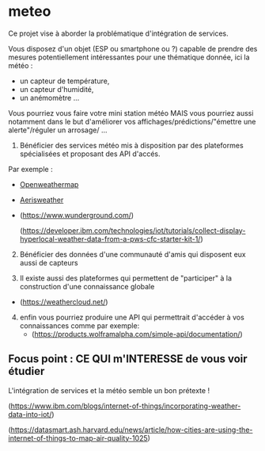 # meteo

Ce projet vise à aborder la problématique d'intégration de services. 


Vous disposez d'un objet (ESP ou smartphone ou ?) capable de prendre des 
mesures potentiellement intéressantes pour une thématique donnée, ici la météo :
  * un capteur de température, 
  * un capteur d'humidité, 
  * un anémomètre ...

Vous pourriez vous faire votre mini station météo MAIS vous pourriez aussi
notamment dans le but d'améliorer vos affichages/prédictions/"émettre une alerte"/réguler un arrosage/ ...

1) Bénéficier des services météo mis à disposition par des plateformes 
spécialisées et proposant des API d'accés.

Par exemple :
  * [Openweathermap](https://openweathermap.org/)
  * [Aerisweather](https://www.aerisweather.com/)
  * (https://www.wunderground.com/) 
    
    (https://developer.ibm.com/technologies/iot/tutorials/collect-display-hyperlocal-weather-data-from-a-pws-cfc-starter-kit-1/)
  
2) Bénéficier des données d'une communauté d'amis qui disposent eux aussi 
de capteurs

3) Il existe aussi des plateformes qui permettent de "participer" à la construction 
d'une connaissance globale
* (https://weathercloud.net/)
   
4) enfin vous pourriez produire une API qui permettrait d'accéder à vos connaissances
   comme par exemple:
   * (https://products.wolframalpha.com/simple-api/documentation/)
   
## Focus point : CE QUI m'INTERESSE de vous voir étudier
L'intégration de services et la météo semble un bon prétexte !

(https://www.ibm.com/blogs/internet-of-things/incorporating-weather-data-into-iot/)

(https://datasmart.ash.harvard.edu/news/article/how-cities-are-using-the-internet-of-things-to-map-air-quality-1025)
